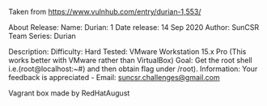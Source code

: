 Taken from https://www.vulnhub.com/entry/durian-1,553/ 

About Release:
    Name: Durian: 1
    Date release: 14 Sep 2020
    Author: SunCSR Team
    Series: Durian

Description:
    Difficulty: Hard
    Tested: VMware Workstation 15.x Pro (This works better with VMware rather than VirtualBox)
    Goal: Get the root shell i.e.(root@localhost:~#) and then obtain flag under /root).
    Information: Your feedback is appreciated - Email: suncsr.challenges@gmail.com

Vagrant box made by RedHatAugust
